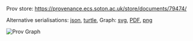 
Prov store: https://provenance.ecs.soton.ac.uk/store/documents/79474/

Alternative serialisations: [json](https://provenance.ecs.soton.ac.uk/store/documents/79474.json), [turtle](https://provenance.ecs.soton.ac.uk/store/documents/79474.ttl),
Graph: [svg](https://provenance.ecs.soton.ac.uk/store/documents/79474.svg), [PDF](https://provenance.ecs.soton.ac.uk/store/documents/79474.pdf), [png](https://provenance.ecs.soton.ac.uk/store/documents/79474.png)

![Prov Graph](https://provenance.ecs.soton.ac.uk/store/documents/79474.png)

        
